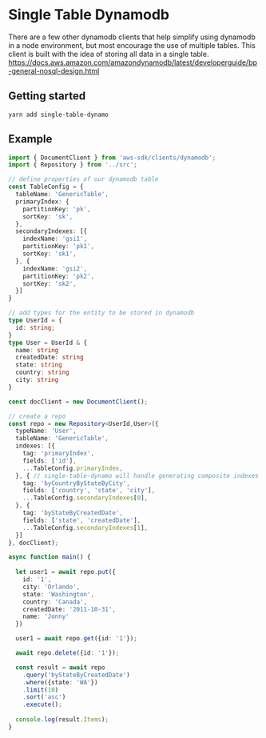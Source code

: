 # Single Table Dynamodb

There are a few other dynamodb clients that help simplify using dynamodb in a node environment, but most encourage the use of multiple tables.  This client is built with the idea of storing all data in a single table. https://docs.aws.amazon.com/amazondynamodb/latest/developerguide/bp-general-nosql-design.html

## Getting started

```
yarn add single-table-dynamo
```

## Example

```typescript
import { DocumentClient } from 'aws-sdk/clients/dynamodb';
import { Repository } from '../src';

// define properties of our dynamodb table
const TableConfig = {
  tableName: 'GenericTable',
  primaryIndex: {
    partitionKey: 'pk',
    sortKey: 'sk',
  },
  secondaryIndexes: [{
    indexName: 'gsi1',
    partitionKey: 'pk1',
    sortKey: 'sk1',
  }, {
    indexName: 'gsi2',
    partitionKey: 'pk2',
    sortKey: 'sk2',
  }]
}

// add types for the entity to be stored in dynamodb
type UserId = {
  id: string;
}
type User = UserId & {
  name: string
  createdDate: string
  state: string
  country: string
  city: string
}

const docClient = new DocumentClient();

// create a repo
const repo = new Repository<UserId,User>({
  typeName: 'User',
  tableName: 'GenericTable',
  indexes: [{
    tag: 'primaryIndex',
    fields: ['id'],
    ...TableConfig.primaryIndex,
  }, { // single-table-dynamo will handle generating composite indexes
    tag: 'byCountryByStateByCity',
    fields: ['country', 'state', 'city'],
    ...TableConfig.secondaryIndexes[0],
  }, {
    tag: 'byStateByCreatedDate',
    fields: ['state', 'createdDate'],
    ...TableConfig.secondaryIndexes[1],
  }]
}, docClient);

async function main() {
  
  let user1 = await repo.put({
    id: '1',
    city: 'Orlando',
    state: 'Washington',
    country: 'Canada',
    createdDate: '2011-10-31',
    name: 'Jonny'
  })

  user1 = await repo.get({id: '1'});

  await repo.delete({id: '1'});

  const result = await repo
    .query('byStateByCreatedDate')
    .where({state: 'WA'})
    .limit(10)
    .sort('asc')
    .execute();
  
  console.log(result.Items);
}
```
